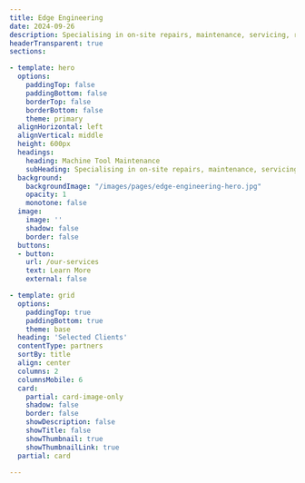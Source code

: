 ```yaml
---
title: Edge Engineering
date: 2024-09-26
description: Specialising in on-site repairs, maintenance, servicing, remote monitoring and more...
headerTransparent: true
sections:

- template: hero
  options:
    paddingTop: false
    paddingBottom: false
    borderTop: false
    borderBottom: false
    theme: primary
  alignHorizontal: left
  alignVertical: middle
  height: 600px
  headings:
    heading: Machine Tool Maintenance
    subHeading: Specialising in on-site repairs, maintenance, servicing, remote monitoring and more...
  background:
    backgroundImage: "/images/pages/edge-engineering-hero.jpg"
    opacity: 1
    monotone: false
  image:
    image: ''
    shadow: false
    border: false
  buttons:
  - button: 
    url: /our-services
    text: Learn More
    external: false

- template: grid
  options:
    paddingTop: true
    paddingBottom: true
    theme: base
  heading: 'Selected Clients'
  contentType: partners
  sortBy: title
  align: center
  columns: 2
  columnsMobile: 6
  card:
    partial: card-image-only
    shadow: false
    border: false
    showDescription: false
    showTitle: false
    showThumbnail: true
    showThumbnailLink: true
  partial: card

---
```

